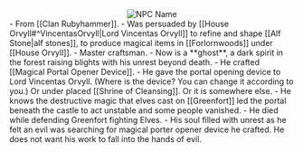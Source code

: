 <div style="text-align: center;">
  <img src="Ebrek_Rubyhammer_ghost.png" alt="NPC Name" style="max-width: 450px;">
</div>
- From [[Clan Rubyhammer]].
- Was persuaded by [[House Orvyll#^VincentasOrvyll|Lord Vincentas Orvyll]] to refine and shape [[Alf Stone|alf stones]], to produce magical items in [[Forlornwoods]] under [[House Orvyll]].
- Master craftsman.
- Now is a **ghost**, a dark spirit in the forest raising blights with his unrest beyond death.
- He crafted [[Magical Portal Opener Device]].
- He gave the portal opening device to Lord Vincentas Orvyll. (Where is the device? You can change it according to you.) Or under placed [[Shrine of Cleansing]]. Or it is somewhere else.
- He knows the destructive magic that elves cast on [[Greenfort]] led the portal beneath the castle to act unstable and some people vanished.
- He died while defending Greenfort fighting Elves.
- His soul filled with unrest as he felt an evil was searching for magical porter opener device he crafted. He does not want his work to fall into the hands of evil.